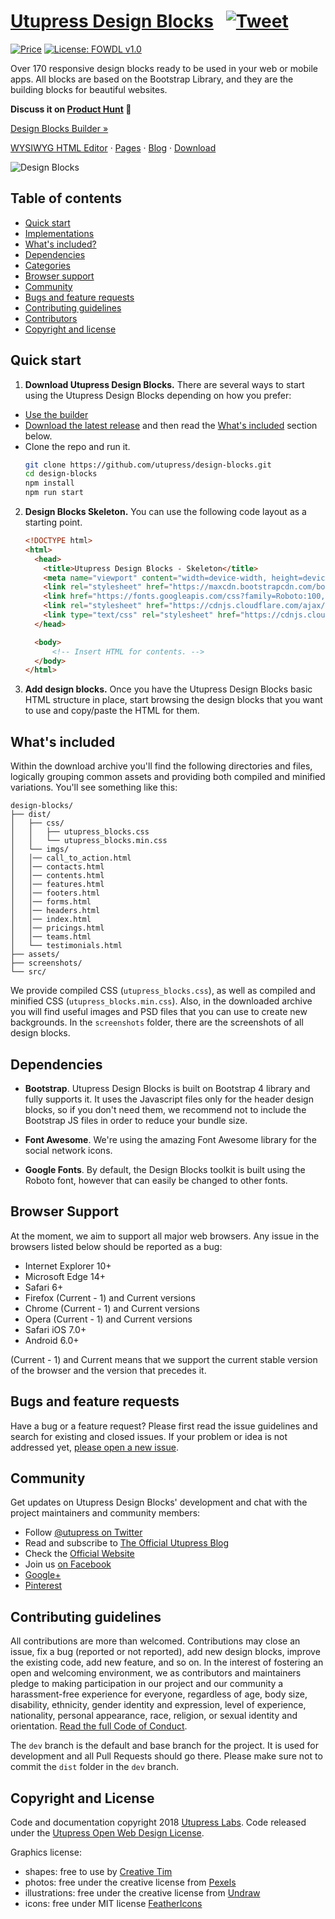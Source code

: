 # [Utupress Design Blocks](https://www.utupress.com/blocks) &nbsp; [![Tweet](https://img.shields.io/twitter/url/http/shields.io.svg?style=social)](https://twitter.com/intent/tweet?text=Get%20over%20170%20free%20design%20blocks%20based%20on%20Bootstrap%204&url=https://www.utupress.com/blocks&via=utupress&hashtags=bootstrap,design,templates,blocks,developers) 

[![Price](https://img.shields.io/badge/price-FREE-0098f7.svg)](https://github.com/utupress/design-blocks/blob/master/LICENSE)
[![License: FOWDL v1.0](https://img.shields.io/badge/license-FOWDL-blue.svg)](https://github.com/utupress/design-blocks/blob/master/LICENSE)

Over 170 responsive design blocks ready to be used in your web or mobile apps. All blocks are based on the Bootstrap Library, and they are the building blocks for beautiful websites.

**Discuss it on [Product Hunt](https://www.producthunt.com/posts/utupress-design-blocks-2-2) 🦄**

<p><a href="https://www.utupress.com/design-blocks/webpage-builder">Design Blocks Builder »</a></p>
<p><a href="https://www.utupress.com/wysiwyg-editor">WYSIWYG HTML Editor</a> · <a href="https://www.utupress.com/pages">Pages</a> · <a href="https://www.utupress.com/blog">Blog</a> · <a href="https://github.com/utupress/design-blocks/archive/master.zip">Download</a></p>

![Design Blocks](https://raw.githubusercontent.com/utupress/design-blocks/master/design-blocks.jpg)

## Table of contents

- [Quick start](#quick-start)
- [Implementations](#implementations)
- [What's included?](#whats-included)
- [Dependencies](#dependencies)
- [Categories](#categories)
- [Browser support](#browser-support)
- [Community](#community)
- [Bugs and feature requests](#bugs-and-feature-requests)
- [Contributing guidelines](#contributing-guidelines)
- [Contributors](#contributors)
- [Copyright and license](#copyright-and-license)


## Quick start

1. **Download Utupress Design Blocks.** There are several ways to start using the Utupress Design Blocks depending on how you prefer:

- [Use the builder](https://www.utupress.com/blocks/webpage-builder)
- [Download the latest release](https://github.com/utupress/blocks/blob/master/utupress-design-blocks.zip?raw=true) and then read the [What's included](#whats-included) section below.
- Clone the repo and run it.
  ```bash
  git clone https://github.com/utupress/design-blocks.git
  cd design-blocks
  npm install
  npm run start
  ```

2. **Design Blocks Skeleton.** You can use the following code layout as a starting point.

   ```html
   <!DOCTYPE html>
   <html>
     <head>
       <title>Utupress Design Blocks - Skeleton</title>
       <meta name="viewport" content="width=device-width, height=device-height, initial-scale=1.0">
       <link rel="stylesheet" href="https://maxcdn.bootstrapcdn.com/bootstrap/4.1.3/css/bootstrap.min.css" integrity="sha384-PsH8R72JQ3SOdhVi3uxftmaW6Vc51MKb0q5P2rRUpPvrszuE4W1povHYgTpBfshb" crossorigin="anonymous">
       <link href="https://fonts.googleapis.com/css?family=Roboto:100,100i,300,300i,400,400i,500,500i,700,700i,900,900i" rel="stylesheet">
       <link rel="stylesheet" href="https://cdnjs.cloudflare.com/ajax/libs/font-awesome/4.7.0/css/font-awesome.css">
       <link type="text/css" rel="stylesheet" href="https://cdnjs.cloudflare.com/ajax/libs/utupress-design-blocks/2.0.1/css/utupress_blocks.min.css">
     </head>

     <body>
         <!-- Insert HTML for contents. -->
     </body>
   </html>    
   ```

3. **Add design blocks.** Once you have the Utupress Design Blocks basic HTML structure in place, start browsing the design blocks that you want to use and copy/paste the HTML for them.



## What's included

Within the download archive you'll find the following directories and files, logically grouping common assets and providing both compiled and minified variations. You'll see something like this:

```
design-blocks/
├── dist/
│   ├── css/
│   │   ├── utupress_blocks.css
│   │   └── utupress_blocks.min.css
│   └── imgs/
│   │── call_to_action.html
│   │── contacts.html
│   │── contents.html
│   │── features.html
│   │── footers.html
│   │── forms.html
│   │── headers.html
│   │── index.html
│   │── pricings.html
│   │── teams.html
│   └── testimonials.html
├── assets/
├── screenshots/
└── src/
```

We provide compiled CSS (`utupress_blocks.css`), as well as compiled and minified CSS (`utupress_blocks.min.css`). Also, in the downloaded archive you will find useful images and PSD files that you can use to create new backgrounds. In the `screenshots` folder, there are the screenshots of all design blocks.



## Dependencies

- **Bootstrap**. Utupress Design Blocks is built on Bootstrap 4 library and fully supports it. It uses the Javascript files only for the header design blocks, so if you don't need them, we recommend not to include the Bootstrap JS files in order to reduce your bundle size.

- **Font Awesome**. We're using the amazing Font Awesome library for the social network icons.

- **Google Fonts**. By default, the Design Blocks toolkit is built using the Roboto font, however that can easily be changed to other fonts.


## Browser Support

At the moment, we aim to support all major web browsers. Any issue in the browsers listed below should be reported as a bug:

- Internet Explorer 10+
- Microsoft Edge 14+
- Safari 6+
- Firefox (Current - 1) and Current versions
- Chrome (Current - 1) and Current versions
- Opera (Current - 1) and Current versions
- Safari iOS 7.0+
- Android 6.0+

(Current - 1) and Current means that we support the current stable version of the browser and the version that precedes it.



## Bugs and feature requests

Have a bug or a feature request? Please first read the issue guidelines and search for existing and closed issues. If your problem or idea is not addressed yet, [please open a new issue](https://github.com/utupress/blocks/issues/new).



## Community

Get updates on Utupress Design Blocks' development and chat with the project maintainers and community members:

- Follow [@utupress on Twitter](https://twitter.com/utupress)
- Read and subscribe to [The Official Utupress Blog](https://www.utupress.com/blog)
- Check the [Official Website](https://www.utupress.com/blocks)
- Join us [on Facebook](https://www.facebook.com/utupress/)
- [Google+](https://plus.google.com/+utupress/)
- [Pinterest](https://pinterest.com/utupress/)



## Contributing guidelines

All contributions are more than welcomed. Contributions may close an issue, fix a bug (reported or not reported), add new design blocks, improve the existing code, add new feature, and so on. In the interest of fostering an open and welcoming environment, we as contributors and maintainers pledge to making participation in our project and our community a harassment-free experience for everyone, regardless of age, body size, disability, ethnicity, gender identity and expression, level of experience, nationality, personal appearance, race, religion, or sexual identity and orientation. [Read the full Code of Conduct](https://github.com/utupress/blocks/blob/dev/CODE_OF_CONDUCT.md).

The `dev` branch is the default and base branch for the project. It is used for development and all Pull Requests should go there. Please make sure not to commit the `dist` folder in the `dev` branch.



## Copyright and License

Code and documentation copyright 2018 [Utupress Labs](https://www.utupress.com/). Code released under the [Utupress Open Web Design License](https://github.com/utupress/blocks/blob/master/LICENSE).

Graphics license:
  - shapes: free to use by [Creative Tim](https://www.creative-tim.com/)
  - photos: free under the creative license from [Pexels](https://www.pexels.com/photo-license/)
  - illustrations: free under the creative license from [Undraw](https://undraw.co/license)
  - icons: free under MIT license [FeatherIcons](https://feathericons.com/)